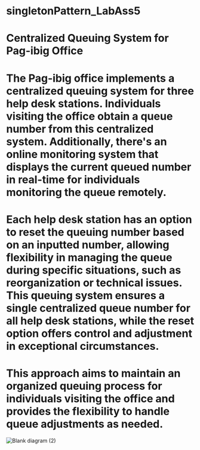 # singletonPattern_LabAss5

# Centralized Queuing System for Pag-ibig Office

# The Pag-ibig office implements a centralized queuing system for three help desk stations. Individuals visiting the office obtain a queue number from this centralized system. Additionally, there's an online monitoring system that displays the current queued number in real-time for individuals monitoring the queue remotely.

# Each help desk station has an option to reset the queuing number based on an inputted number, allowing flexibility in managing the queue during specific situations, such as reorganization or technical issues. This queuing system ensures a single centralized queue number for all help desk stations, while the reset option offers control and adjustment in exceptional circumstances.

# This approach aims to maintain an organized queuing process for individuals visiting the office and provides the flexibility to handle queue adjustments as needed.


![Blank diagram (2)](https://github.com/user-attachments/assets/9e1e06df-4abb-4c7d-9494-87fc9dc88788)
